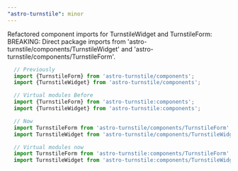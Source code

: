 ```yaml
---
"astro-turnstile": minor
---
```


Refactored component imports for TurnstileWidget and TurnstileForm:
BREAKING: Direct package imports from 'astro-turnstile/components/TurnstileWidget' and 'astro-turnstile/components/TurnstileForm'.

  ```ts
    // Previously
    import {TurnstileForm} from 'astro-turnstile/components';
    import {TurnstileWidget} from 'astro-turnstile/components';

    // Virtual modules Before
    import {TurnstileForm} from 'astro-turnstile:components';
    import {TurnstileWidget} from 'astro-turnstile:components';

    // Now
    import TurnstileForm from 'astro-turnstile/components/TurnstileForm';
    import TurnstileWidget from 'astro-turnstile/components/TurnstileWidget';

    // Virtual modules now
    import TurnstileForm from 'astro-turnstile:components/TurnstileForm';
    import TurnstileWidget from 'astro-turnstile:components/TurnstileWidget';
  ```